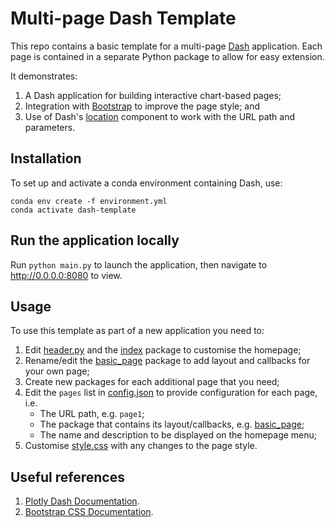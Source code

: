 # Multi-page Dash Template

This repo contains a basic template for a multi-page [Dash](https://dash.plot.ly/) application. Each page is contained in a separate Python package to allow for easy extension.

It demonstrates:

1.  A Dash application for building interactive chart-based pages;
2.  Integration with [Bootstrap](https://getbootstrap.com/) to improve the page style; and
3.  Use of Dash's [location](https://dash.plot.ly/dash-core-components/location) component to work with the URL path and parameters.

## Installation

To set up and activate a conda environment containing Dash, use:

    conda env create -f environment.yml
    conda activate dash-template

## Run the application locally

Run `python main.py` to launch the application, then navigate to http://0.0.0.0:8080 to view.

## Usage

To use this template as part of a new application you need to:

1.  Edit [header.py](header.py) and the [index](index) package to customise the homepage;
2.  Rename/edit the [basic_page](basic_page) package to add layout and callbacks for your own page;
3.  Create new packages for each additional page that you need;
4.  Edit the `pages` list in [config.json](config.json) to provide configuration for each page, i.e.
    *   The URL path, e.g. `page1`;
    *   The package that contains its layout/callbacks, e.g. [basic_page](basic_page);
    *   The name and description to be displayed on the homepage menu;
5.  Customise [style.css](assets/style.css) with any changes to the page style.

## Useful references

1.  [Plotly Dash Documentation](https://dash.plot.ly/).
2.  [Bootstrap CSS Documentation](https://getbootstrap.com/docs/4.0/getting-started/introduction/).
